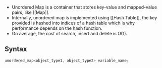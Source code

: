 - Unordered Map is a container that stores key-value and mapped-value pairs, like [[Map]].
- Internally, unordered map is implemented using [[Hash Table]], the key provided is hashed into indices of a hash table which is why performance depends on the hash function.
- On average, the cost of search, insert and delete is $O(1)$.
## Syntax
```cpp
unordered_map<object_type1, object_type2> variable_name;
```